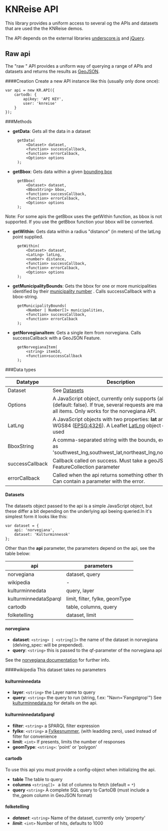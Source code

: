 KNReise API
===================


This library provides a uniform access to several og the APIs and datasets that are used the the KNReise demos.

The API depends on the external libraries [underscore.js][underscore] and [jQuery][jquery]. 

[underscore]: http://underscorejs.org
[jquery]: https://jquery.com

Raw api
----------
The "raw " API provides a uniform way of querying a range of APIs and datasets and returns the results as [GeoJSON][geojson]. 

[geojson]: http://geojson.org

####Creation
Create a new API instance like this (usually only done once):

    var api = new KR.API({
        cartodb: {
            apikey: 'API KEY',
            user: 'knreise'
        }
    });

    
###Methods

* **getData**: Gets all the data in a dataset

        getData(
            <Dataset> dataset,
            <function> successCallback,
            <function> errorCalback,
            <Options> options
        );
        
* **getBbox**: Gets data within a given [bounding box][bbox]
        
        getBbox(
            <Dataset> dataset,
            <BboxString> bbox,
            <function> successCallback,
            <function> errorCalback,
            <Options> options
        );
Note: For some apis the getBbox uses the getWithin function, as bbox is not supported. If you use the getBbox function your bbox will be converted. 
        

* **getWithin**:  Gets data within a radius "distance" (in meters) of the latLng point supplied.
        
        getWithin(
            <Dataset> dataset,
            <LatLng> latLng,
            <number> distance,
            <function> successCallback,
            <function> errorCalback,
            <Options> options
        );
        
* **getMunicipalityBounds**: Gets the bbox for one or more municipalities identified by their [municipality number][kommunenummer] . Calls successCallback with a bbox-string.

        getMunicipalityBounds(
            <Number | Number[]> municipalities,
            <function> successCallback,
            <function> errorCalback
        );
      
* **getNorvegianaItem**: Gets a single item from norvegiana. Calls successCallback with a GeoJSON Feature.
    
        getNorvegianaItem(
            <string> itemId,
            <function>successCallback
        );
      
###Data types

| Datatype   | Description                                                                                     |
|------------|-------------------------------------------------------------------------------------------------|
| Dataset    | See [Datasets](#datasets)                                                                       |
| Options    | A JavaScript object, currently only supports {allPages: <bool>} (default: false). If true, several requests are made to get all items. Only works for the norvegiana API.|
| LatLng     | A JavaScript objects with two properties: __lat__ and __lng__ in WGS84 ([EPSG:4326][4326]). A Leaflet [LatLng][leaflet-latlng] object can be used|
| BboxString | A comma-separated string with the bounds, expressed as 'southwest_lng,southwest_lat,northeast_lng,northeast_lat'           |
| successCallback| Callback called on success. Must take a geoJSon FeatureCollection parameter |
| errorCallback  | Called when the api returns something other than ``200 OK``. Can contain a parameter with the error.

#### <a name="datasets">Datasets</a>
The datasets object passed to the api is a simple JavaScript object, but these differ a bit depending on the underlying api beeing queried.In it's simplest form it looks like this:

    var dataset = {
        api: 'norvegiana',
        dataset: 'Kulturminnesok'
    };

Other than the __api__ parameter, the parameters depend on the api, see the table below:


| api                   | parameters                      |
|-----------------------|---------------------------------|
| norvegiana            | dataset, query                  |
| wikipedia             | -                               |
| kulturminnedata       | query, layer                    |
| kulturminnedataSparql | limit, filter, fylke, geomType  |
| cartodb               | table, columns, query           |
| folketelling          | dataset, limit                  |



#### norvegiana
* **dataset**: ``<string> | <string[]>`` the name of the dataset in norvegiana (delving_spec: will be prepended). 
* **query**:  ``<string>`` this is passed to the qf-parameter of the norvegiana api

See the [norvegiana documentation][norvegiana-doc] for further info.

####wikipedia
This dataset takes no parameters

#### kulturminnedata
* **layer**:  ``<string>`` the Layer name to query
*  **query**:  ``<string>`` the query to run (string, f.ex: "Navn='Fangstgrop'")
See [kulturminnedata.no][kulturminedata] for details on the api.


#### kulturminnedataSparql
* **filter**: ``<string>`` a SPARQL filter expression
* **fylke**: ``<string>`` a [Fylkesnummer][fylkesnummer], (with leadding zero), used instead of filter for convenience
* **limit**: ``<int>`` If presents, limits the number of responses
* **geomType**: ``<string>``: 'point' or 'polygon'


#### cartodb
To use this api you must provide a config-object when initializing the api.
* **table** The table to query
* **columns** ``<string[]> `` a list of columns to fetch (default = ``*``)
* **query** ``<string>`` A complete SQL query to CartoDB (must include a the_geom column in GeoJSON format)


#### folketelling
* ***dataset***: ``<string>`` Name of the dataset, currently only 'property'
* ***limit***: ``<int>`` Number of hits, defaults to 1000


[bbox]: http://en.wikipedia.org/wiki/Minimum_bounding_box
[4326]: http://epsg.io/4326
[leaflet-latlng]: http://leafletjs.com/reference.html#latlng
[norvegiana-doc]: https://norvegianablog.wordpress.com/api-eksempler/
[kulturminedata]: http://www.kulturminnedata.no/api.html 
[kommunenummer]: http://no.wikipedia.org/wiki/Kommunenummer
[fylkesnummer]: http://no.wikipedia.org/wiki/Fylkesnummer
